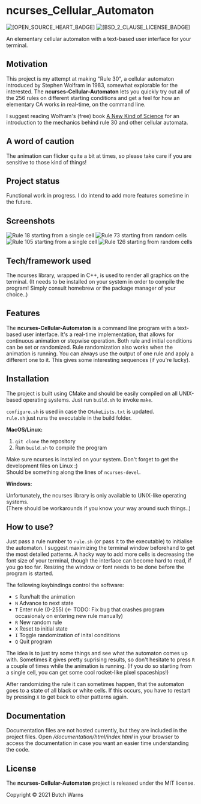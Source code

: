 # ncurses_Cellular_Automaton
![[OPEN_SOURCE_HEART_BADGE]](https://badges.frapsoft.com/os/v1/open-source.png?v=103)
![[BSD_2_CLAUSE_LICENSE_BADGE]](https://img.shields.io/badge/License-BSD&#8722;2&#8722;Clause-blue.svg)

An elementary cellular automaton with a text-based user interface for your terminal.  

## Motivation
This project is my attempt at making "Rule 30", a cellular automaton introduced by Stephen Wolfram in 1983, somewhat explorable for the interested.
The **ncurses-Cellular-Automaton** lets you quickly try out all of the 256 rules on different starting conditions and get a feel for how an elementary CA works in real-time, on the command line.

I suggest reading Wolfram's (free) book [A New Kind of Science](https://www.wolframscience.com/nks/) for an introduction to the mechanics behind rule 30 and other cellular automata.

## A word of caution
The animation can flicker quite a bit at times, so please take care if you are sensitive to those kind of things!

## Project status
Functional work in progress. I do intend to add more features sometime in the future.
 
## Screenshots
![Rule 18 starting from a single cell](/images/rule_18_single_cell.png?raw=true "Rule 18 starting from a single cell")
![Rule 73 starting from random cells](/images/rule_73_random_cells.png?raw=true "Rule 73 starting from random cells")
![Rule 105 starting from a single cell](/images/rule_105_single_cell.png?raw=true "Rule 105 starting from a single cell")
![Rule 126 starting from random cells](/images/rule_126_random_cells.png?raw=true "Rule 126 starting from random cells")

## Tech/framework used
The ncurses library, wrapped in C++, is used to render all graphics on the terminal.
(It needs to be installed on your system in order to compile the program! Simply consult homebrew or the package manager of your choice..)

## Features
The **ncurses-Cellular-Automaton** is a command line program with a text-based user interface. It's a real-time implementation, that allows for continuous animation or stepwise operation. Both rule and initial conditions can be set or randomized. Rule randomization also works when the animation is running. You can always use the output of one rule and apply a different one to it. This gives some interesting sequences (if you're lucky). 

## Installation
The project is built using CMake and should be easily compiled on all UNIX-based operating systems.
Just run `build.sh` to invoke `make`.

`configure.sh` is used in case the `CMakeLists.txt` is updated.  
`rule.sh` just runs the executable in the build folder.

**MacOS/Linux:**
  1. `git clone` the repository
  2. Run `build.sh` to compile the program

 Make sure ncurses is installed on your system. Don't forget to get the development files on Linux :)  
 Should be something along the lines of `ncurses-devel`.
 
 **Windows:**
 
 Unfortunately, the ncurses library is only available to UNIX-like operating systems.  
 (There should be workarounds if you know your way around such things..)

## How to use?
Just pass a rule number to `rule.sh` (or pass it to the executable) to initialise the automaton. I suggest maximizing the terminal window beforehand to get the most detailed patterns. A hacky way to add more cells is decreasing the font size of your terminal, though the interface can become hard to read, if you go too far. Resizing the window or font needs to be done before the program is started.

The following keybindings control the software:

- `S` Run/halt the animation
- `N` Advance to next state
- `T` Enter rule (0-255) (<- TODO: Fix bug that crashes program occasionaly on entering new rule manually)
- `R` New random rule
- `X` Reset to initial state
- `I` Toggle randomization of inital conditions
- `Q` Quit program

The idea is to just try some things and see what the automaton comes up with. Sometimes it gives pretty suprising results, so don't hesitate to press `R` a couple of times while the animation is running. (If you do so starting from a single cell, you can get some cool rocket-like pixel spaceships!)

After randomizing the rule it can sometimes happen, that the automaton goes to a state of all black or white cells. If this occurs, you have to restart by pressing `X` to get back to other patterns again.

## Documentation
Documentation files are not hosted currently, but they are included in the project files. Open _/documentation/html/index.html_ in your browser to access the documentation in case you want an easier time understanding the code.

## License
The **ncurses-Cellular-Automaton** project is released under the MIT license.

Copyright © 2021 Butch Warns

